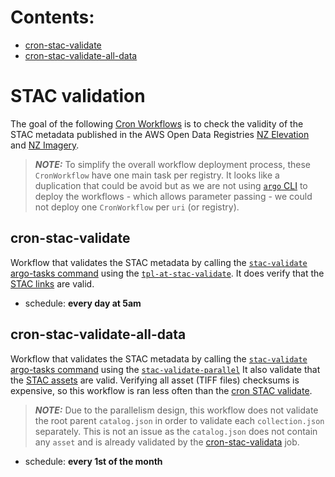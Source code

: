 # Contents:

- [cron-stac-validate](#cron-stac-validate)
- [cron-stac-validate-all-data](#cron-stac-validate-all-data)

# STAC validation

The goal of the following [Cron Workflows](https://argo-workflows.readthedocs.io/en/stable/cron-workflows/) is to check the validity of the STAC metadata published in the AWS Open Data Registries [NZ Elevation](https://registry.opendata.aws/nz-elevation/) and [NZ Imagery](https://registry.opendata.aws/nz-imagery/).

> **_NOTE:_** To simplify the overall workflow deployment process, these `CronWorkflow` have one main task per registry. It looks like a duplication that could be avoid but as we are not using [`argo` CLI](https://argo-workflows.readthedocs.io/en/stable/walk-through/argo-cli/) to deploy the workflows - which allows parameter passing - we could not deploy one `CronWorkflow` per `uri` (or registry).

## cron-stac-validate

Workflow that validates the STAC metadata by calling the [`stac-validate` argo-tasks command](https://github.com/linz/topo-workflows/blob/master/templates/argo-tasks/README.md#argo-tasksstac-validate) using the [`tpl-at-stac-validate`](https://github.com/linz/topo-workflows/blob/master/templates/argo-tasks/README.md#argo-tasksstac-validate). It does verify that the [STAC links](https://github.com/radiantearth/stac-spec/blob/master/collection-spec/collection-spec.md#link-object) are valid.

- schedule: **every day at 5am**

## cron-stac-validate-all-data

Workflow that validates the STAC metadata by calling the [`stac-validate` argo-tasks command](https://github.com/linz/topo-workflows/blob/master/templates/argo-tasks/README.md#argo-tasksstac-validate) using the [`stac-validate-parallel`](https://github.com/linz/topo-workflows/blob/master/workflows/stac/README.md#stac-validate-parallel)
It also validate that the [STAC assets](https://github.com/radiantearth/stac-spec/blob/master/item-spec/item-spec.md#assets) are valid. Verifying all asset (TIFF files) checksums is expensive, so this workflow is ran less often than the [cron STAC validate](#cron-stac-validate).

> **_NOTE:_** Due to the parallelism design, this workflow does not validate the root parent `catalog.json` in order to validate each `collection.json` separately. This is not an issue as the `catalog.json` does not contain any `asset` and is already validated by the [cron-stac-validata](#cron-stac-validate) job.

- schedule: **every 1st of the month**
